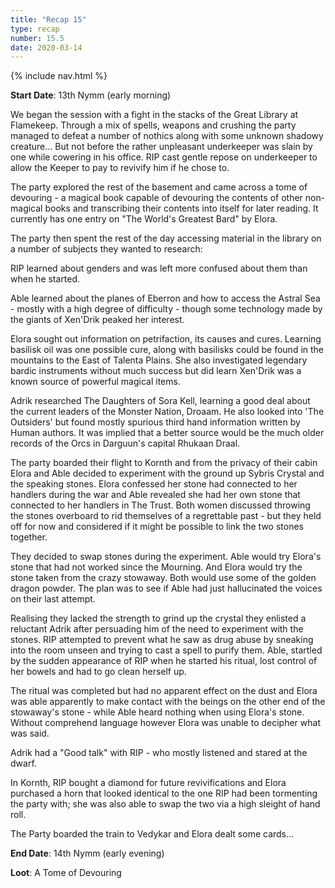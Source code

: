 ```yaml
---
title: "Recap 15"
type: recap
number: 15.5
date: 2020-03-14
---
```


{% include nav.html %}

**Start Date**: 13th Nymm (early morning)

We began the session with a fight in the stacks of the Great Library at Flamekeep. Through a mix of spells, weapons and crushing the party managed to defeat a number of nothics along with some unknown shadowy creature… But not before the rather unpleasant underkeeper was slain by one while cowering in his office. RIP cast gentle repose on underkeeper to allow the Keeper to pay to revivify him if he chose to.

The party explored the rest of the basement and came across a tome of devouring - a magical book capable of devouring the contents of other non-magical books and transcribing their contents into itself for later reading. It currently has one entry on "The World's Greatest Bard" by Elora.

The party then spent the rest of the day accessing material in the library on a number of subjects they wanted to research:

RIP learned about genders and was left more confused about them than when he started.

Able learned about the planes of Eberron and how to access the Astral Sea - mostly with a high degree of difficulty - though some technology made by the giants of Xen'Drik peaked her interest.

Elora sought out information on petrifaction, its causes and cures. Learning basilisk oil was one possible cure, along with basilisks could be found in the mountains to the East of Talenta Plains. She also investigated legendary bardic instruments without much success but did learn Xen'Drik was a known source of powerful magical items.

Adrik researched The Daughters of Sora Kell, learning a good deal about the current leaders of the Monster Nation, Droaam. He also looked into 'The Outsiders' but found mostly spurious third hand information written by Human authors. It was implied that a better source would be the much older records of the Orcs in Darguun's capital Rhukaan Draal.

The party boarded their flight to Kornth and from the privacy of their cabin Elora and Able decided to experiment with the ground up Sybris Crystal and the speaking stones. Elora confessed her stone had connected to her handlers during the war and Able revealed she had her own stone that connected to her handlers in The Trust. Both women discussed throwing the stones overboard to rid themselves of a regrettable past - but they held off for now and considered if it might be possible to link the two stones together.

They decided to swap stones during the experiment. Able would try Elora's stone that had not worked since the Mourning. And Elora would try the stone taken from the crazy stowaway. Both would use some of the golden dragon powder. The plan was to see if Able had just hallucinated the voices on their last attempt.

Realising they lacked the strength to grind up the crystal they enlisted a reluctant Adrik after persuading him of the need to experiment with the stones. RIP attempted to prevent what he saw as drug abuse by sneaking into the room unseen and trying to cast a spell to purify them. Able, startled by the sudden appearance of RIP when he started his ritual, lost control of her bowels and had to go clean herself up.

The ritual was completed but had no apparent effect on the dust and Elora was able apparently to make contact with the beings on the other end of the stowaway's stone - while Able heard nothing when using Elora's stone. Without comprehend language however Elora was unable to decipher what was said. 

Adrik had a "Good talk" with RIP - who mostly listened and stared at the dwarf.

In Kornth, RIP bought a diamond for future revivifications and Elora purchased a horn that looked identical to the one RIP had been tormenting the party with; she was also able to swap the two via a high sleight of hand roll.

The Party boarded the train to Vedykar and Elora dealt some cards…

**End Date**: 14th Nymm (early evening)

**Loot**: A Tome of Devouring